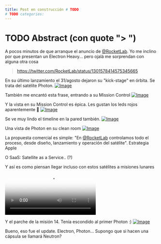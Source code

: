```yaml
---
title: Post en construcción # TODO
# TODO categories: 
---
```

# TODO Abstract (con quote "> ")

<div class="card-tweets" dir="auto">
    <p>A pocos minutos de que arranque el anuncio de <a class="entity-mention" href="https://twitter.com/RocketLab">@RocketLab</a>. Yo me inclino por que presentan un Electron Heavy... pero ojalá me sorprendan con alguna otra cosa <span class="entity-embed"><span class="twitter-player"><blockquote class="twitter-tweet" data-conversation="none" data-align="center" data-dnt="true"><a href="https://twitter.com/RocketLab/status/1301578414575345665">https://twitter.com/RocketLab/status/1301578414575345665</a></blockquote></span></span></p>
    <p>En su último lanzamiento el 31/agosto dejaron su "kick-stage" en órbita. Se trata del satélite Photon. <span class="entity-image"><a href="https://pbs.twimg.com/media/EhAmpE7WAAcud4o.jpg" target="_blank"><img alt="Image" src="https://pbs.twimg.com/media/EhAmpE7WAAcud4o.jpg" data-src="https://pbs.twimg.com/media/EhAmpE7WAAcud4o.jpg"></a></span></p>
    <p>También me encantó esta frase, entrando a su Mission Control <span class="entity-image"><a href="https://pbs.twimg.com/media/EhAm8g7X0AkQ2xV.jpg" target="_blank"><img alt="Image" src="https://pbs.twimg.com/media/EhAm8g7X0AkQ2xV.jpg" data-src="https://pbs.twimg.com/media/EhAm8g7X0AkQ2xV.jpg"></a></span></p>
    <p>Y la vista en su Mission Control es épica. Les gustan los leds rojos aparentemente 😬 <span class="entity-image"><a href="https://pbs.twimg.com/media/EhAnCYdXgAIZOs5.jpg" target="_blank"><img alt="Image" src="https://pbs.twimg.com/media/EhAnCYdXgAIZOs5.jpg" data-src="https://pbs.twimg.com/media/EhAnCYdXgAIZOs5.jpg"></a></span></p>
    <p>Se ve muy lindo el timeline en la pared también. <span class="entity-image"><a href="https://pbs.twimg.com/media/EhAnWEkWsAEgWA7.jpg" target="_blank"><img alt="Image" src="https://pbs.twimg.com/media/EhAnWEkWsAEgWA7.jpg" data-src="https://pbs.twimg.com/media/EhAnWEkWsAEgWA7.jpg"></a></span></p>
    <p>Una vista de Photon en su clean room <span class="entity-image"><a href="https://pbs.twimg.com/media/EhAnjjaX0AAma1W.jpg" target="_blank"><img alt="Image" src="https://pbs.twimg.com/media/EhAnjjaX0AAma1W.jpg" data-src="https://pbs.twimg.com/media/EhAnjjaX0AAma1W.jpg"></a></span></p>
    <p>La propuesta comercial es simple: "En <a class="entity-mention" href="https://twitter.com/RocketLab">@RocketLab</a> controlamos todo el proceso, desde diseño, lanzamiento y operación del satélite". Estrategia Apple</p>
    <p>O SaaS: Satellite as a Service.. (?)</p>
    <p>Y así es como piensan llegar incluso con estos satélites a misiones lunares <span class="entity-video"><video controls poster="https://pbs.twimg.com/ext_tw_video_thumb/1301584465467236354/pu/img/wlsGyCBBWp9gVW2V.jpg"><source src="https://video.twimg.com/ext_tw_video/1301584465467236354/pu/vid/682x270/XiQ-E-FTSYf33lnA.mp4?tag=10" type="video/mp4"><br />
<source src="https://video.twimg.com/ext_tw_video/1301584465467236354/pu/pl/HqdNu81PZkjlPRHe.m3u8?tag=10" type="application/x-mpegURL"><br />
<source src="https://video.twimg.com/ext_tw_video/1301584465467236354/pu/vid/1496x592/0J355pi9zwewSgqa.mp4?tag=10" type="video/mp4"><br />
<source src="https://video.twimg.com/ext_tw_video/1301584465467236354/pu/vid/908x360/hnKZXfsojP8yB2g2.mp4?tag=10" type="video/mp4"><img alt="Video Poster" src="https://pbs.twimg.com/ext_tw_video_thumb/1301584465467236354/pu/img/wlsGyCBBWp9gVW2V.jpg"></video></span></p>
    <p>Y el parche de la misión 14. Tenía escondido al primer Photon :) <span class="entity-image"><a href="https://pbs.twimg.com/media/EhAoTZJWoAMQ3d4.jpg" target="_blank"><img alt="Image" src="https://pbs.twimg.com/media/EhAoTZJWoAMQ3d4.jpg" data-src="https://pbs.twimg.com/media/EhAoTZJWoAMQ3d4.jpg"></a></span></p>
    <p>Bueno, eso fue el update. Electron, Photon... Supongo que si hacen una cápsula se llamará Neutron?</p>
</div>

